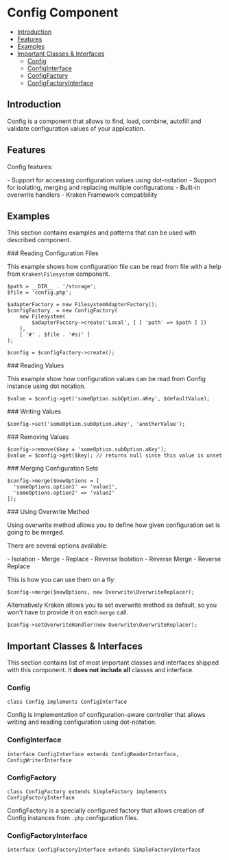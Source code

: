 # Config Component

- [Introduction](#introduction)
- [Features](#features)
- [Examples](#examples)
- [Important Classes & Interfaces](#important-classes-and-interfaces)
    - [Config](#config)
    - [ConfigInterface](#config-interface)
    - [ConfigFactory](#config-factory)
    - [ConfigFactoryInterface](#config-factory-interface)

<a name="introduction"></a>
## Introduction

Config is a component that allows to find, load, combine, autofill and validate configuration values of your application.

<a name="introduction"></a>
## Features

Config features:

<div class="dot-list" markdown="1">
- Support for accessing configuration values using dot-notation
- Support for isolating, merging and replacing multiple configurations
- Built-in overwrite handlers
- Kraken Framework compatibility
</div>

<a name="examples"></a>
## Examples

This section contains examples and patterns that can be used with described component.

<a name="reading-configuration-files">
### Reading Configuration Files

This example shows how configuration file can be read from file with a help from `Kraken\Filesystem` component.

    $path = __DIR__ . '/storage';
    $file = 'config.php';
    
    $adapterFactory = new FilesystemAdapterFactory();
    $configFactory  = new ConfigFactory(
        new Filesystem(
            $adapterFactory->create('Local', [ [ 'path' => $path ] ])
        ),
        [ '#' . $file . '#si' ]
    );
    
    $config = $configFactory->create();

<a name="reading-values">
### Reading Values

This example show how configuration values can be read from Config instance using dot notation.

    $value = $config->get('someOption.subOption.aKey', $defaultValue);

<a name="writing-values">
### Writing Values

    $config->set('someOption.subOption.aKey', 'anotherValue');

<a name="removing-values">
### Removing Values

    $config->remove($key = 'someOption.subOption.aKey');
    $value = $config->get($key); // returns null since this value is unset

<a name="merging-configuration-sets">
### Merging Configuration Sets

    $config->merge($newOptions = [
      'someOptions.option1' => 'value1',
      'someOptions.option2' => 'value2'
    ]);

<a name="using-overwrite-method">
### Using Overwrite Method

Using overwrite method allows you to define how given configuration set is going to be merged.

There are several options available:

<div class="dot-list" markdown="1">
- Isolation
- Merge
- Replace
- Reverse Isolation
- Reverse Merge
- Reverse Replace
</div>

This is how you can use them on a fly:

    $config->merge($newOptions, new Overwrite\OverwriteReplacer);

Alternatively Kraken allows you to set overwrite method as default, so you won't have to provide it on each `merge` call.

    $config->setOverwriteHandler(new Overwrite\OverwriteReplacer);

<a name="important-classes-and-interfaces"></a>
## Important Classes & Interfaces

This section contains list of most important classes and interfaces shipped with this component. It **does not include all** classes and interface.

<a name="config"></a>
### Config

    class Config implements ConfigInterface

Config is implementation of configuration-aware controller that allows writing and reading configuration using dot-notation.

<a name="config-interface"></a>
### ConfigInterface

    interface ConfigInterface extends ConfigReaderInterface, ConfigWriterInterface

<a name="config-factory"></a>
### ConfigFactory

    class ConfigFactory extends SimpleFactory implements ConfigFactoryInterface

ConfigFactory is a specially configured factory that allows creation of Config instances from `.php` configuration files.

<a name="config-factory-interface"></a>
### ConfigFactoryInterface

    interface ConfigFactoryInterface extends SimpleFactoryInterface

